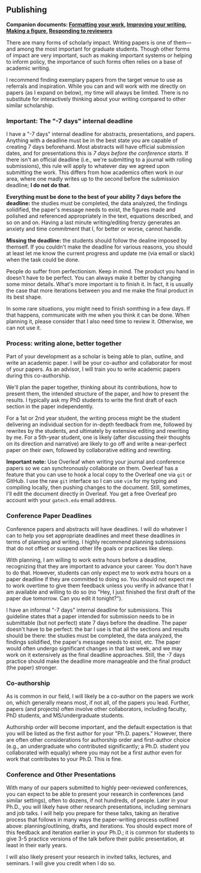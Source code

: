 ## Publishing

**Companion documents: [Formatting your work](formatting.md), [Improving your writing](improving-your-writing.md), [Making a figure](figures.md), [Responding to reviewers](responding-to-reviewers.md)**

There are many forms of scholarly impact.
Writing papers is one of them—and among the most important for graduate students.
Though other forms of impact are very important, such as making important systems or helping to inform policy, the importance of such forms often relies on a base of academic writing.

I recommend finding exemplary papers from the target venue to use as referrals and inspiration.
While you can and will work with me directly on papers (as I expand on below), my time will always be limited.
There is no substitute for interactively thinking about your writing compared to other similar scholarship.

### Important: The "-7 days" internal deadline

I have a "-7 days" internal deadline for abstracts, presentations, and papers.
Anything with a deadline must be in the best state you are capable of creating 7 days beforehand.
Most abstracts will have official submission dates, and for presentations this is _7 days before the conference starts_.
If there isn't an official deadline (i.e., we're submitting to a journal with rolling submissions), this rule will apply to whatever day we agreed upon submitting the work.
This differs from how academics often work in our area, where one madly writes up to the second before the submission deadline; __I do not do that__.

__Everything must be done to the best of your ability 7 days before the deadline:__ the studies must be completed, the data analyzed, the findings solidified, the paper's message needs to exist, the figures made and polished and referenced appropriately in the text, equations described, and so on and on.
Having a last minute writing/editing frenzy generates an anxiety and time commitment that I, for better or worse, cannot handle.

__Missing the deadline:__ the students should follow the dealine imposed by themself.
If you couldn't make the deadline for various reasons, you should at least let me know the current progress and update me (via email or slack) when the task could be done. 

People do suffer from perfectionism. Keep in mind. The product you hand in doesn't have to be perfect. You can always make it better by changing some minor details. What's more important is to finish it. In fact, it is usually the case that more iterations between you and me make the final product in its best shape.

In some rare situations, you might need to finish somthing in a few days. If that happens, communicate with me when you think it can be done. When planning it, please consider that I also need time to review it. Otherwise, we can not use it.

### Process: writing alone, better together

Part of your development as a scholar is being able to plan, outline, and write an academic paper.
I will be your co-author and collaborator for most of your papers.
As an advisor, I will train you to write academic papers during this co-authorship.

We'll plan the paper together, thinking about its contributions, how to present them, the intended structure of the paper, and how to present the results.
I typically ask my PhD students to write the first draft of each section in the paper independently.

For a 1st or 2nd year student, the writing process might be the student delivering an individual section for in-depth feedback from me, followed by rewrites by the students, and ultimately by extensive editing and rewriting by me.
For a 5th-year student, one is likely (after discussing their thoughts on its direction and narrative) are likely to go off and write a near-perfect paper on their own, followed by collaborative editing and rewriting.

__Important note:__
Use Overleaf when writing your journal and conference papers so we can synchronously collaborate on them.
Overleaf has a feature that you can use to hook a local copy to the Overleaf one via `git` or GitHub. I use the raw `git` interface so I can use `vim` for my typing and compiling locally, then pushing changes to the document. 
Still, sometimes, I'll edit the document directly in Overleaf.
You get a free Overleaf pro account with your `gatech.edu` email address.


### Conference Paper Deadlines

Conference papers and abstracts will have deadlines.
I will do whatever I can to help you set appropriate deadlines and meet these deadlines in terms of planning and writing.
I highly recommend planning submissions that do not offset or suspend other life goals or practices like sleep.

With planning, I am willing to work extra hours before a deadline, recognizing that they are important to advance your career.
You don't have to do that.
However, students can only expect me to work extra hours on a paper deadline if they are committed to doing so. 
You should not expect me to work overtime to give them feedback unless you verify in advance that I am available and willing to do so (no "Hey, I just finished the first draft of the paper due tomorrow. Can you edit it tonight?").

I have an informal "-7 days" internal deadline for submissions.
This guideline states that a paper intended for submission needs to be in submittable (but not perfect) state 7 days before the deadline.
The paper doesn't have to be perfect: the bar I use is that all the sections and results should be there: the studies must be completed, the data analyzed, the findings solidified, the paper's message needs to exist, etc.
The paper would often undergo significant changes in that last week, and we may work on it extensively as the final deadline approaches. 
Still, the -7 days practice should make the deadline more manageable and the final product (the paper) stronger.

### Co-authorship

As is common in our field, I will likely be a co-author on the papers we work on, which generally means most, if not all, of the papers you lead.
Further, papers (and projects) often involve other collaborators, including faculty, PhD students, and MS/undergraduate students.

Authorship order will become important, and the default expectation is that you will be listed as the first author for your "Ph.D. papers."
However, there are often other considerations for authorship order and first-author choice (e.g., an undergraduate who contributed significantly; a Ph.D. student you collaborated with equally) where you may not be a first author even for work that contributes to your Ph.D.
This is fine.

### Conference and Other Presentations

With many of our papers submitted to highly peer-reviewed conferences, you can expect to be able to present your research in conferences (and similar settings), often to dozens, if not hundreds, of people.
Later in your Ph.D., you will likely have other research presentations, including seminars and job talks.
I will help you prepare for these talks, taking an iterative process that follows in many ways the paper-writing process outlined above: planning/outlining, drafts, and iterations.
You should expect more of this feedback and iteration earlier in your Ph.D.; it is common for students to give 3-5 practice versions of the talk before their public presentation, at least in their early years.

I will also likely present your research in invited talks, lectures, and seminars.
I will give you credit when I do so.


